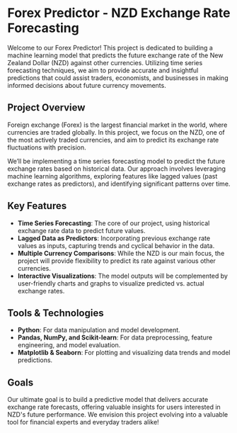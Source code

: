 # Forex Predictor - NZD Exchange Rate Forecasting

Welcome to our Forex Predictor! This project is dedicated to building a machine learning model that predicts the future exchange rate of the New Zealand Dollar (NZD) against other currencies. Utilizing time series forecasting techniques, we aim to provide accurate and insightful predictions that could assist traders, economists, and businesses in making informed decisions about future currency movements.

## Project Overview

Foreign exchange (Forex) is the largest financial market in the world, where currencies are traded globally. In this project, we focus on the NZD, one of the most actively traded currencies, and aim to predict its exchange rate fluctuations with precision.

We’ll be implementing a time series forecasting model to predict the future exchange rates based on historical data. Our approach involves leveraging machine learning algorithms, exploring features like lagged values (past exchange rates as predictors), and identifying significant patterns over time.

## Key Features

- **Time Series Forecasting**: The core of our project, using historical exchange rate data to predict future values.
- **Lagged Data as Predictors**: Incorporating previous exchange rate values as inputs, capturing trends and cyclical behavior in the data.
- **Multiple Currency Comparisons**: While the NZD is our main focus, the project will provide flexibility to predict its rate against various other currencies.
- **Interactive Visualizations**: The model outputs will be complemented by user-friendly charts and graphs to visualize predicted vs. actual exchange rates.
  
## Tools & Technologies

- **Python**: For data manipulation and model development.
- **Pandas, NumPy, and Scikit-learn**: For data preprocessing, feature engineering, and model evaluation.
- **Matplotlib & Seaborn**: For plotting and visualizing data trends and model predictions.

## Goals

Our ultimate goal is to build a predictive model that delivers accurate exchange rate forecasts, offering valuable insights for users interested in NZD's future performance. We envision this project evolving into a valuable tool for financial experts and everyday traders alike!
